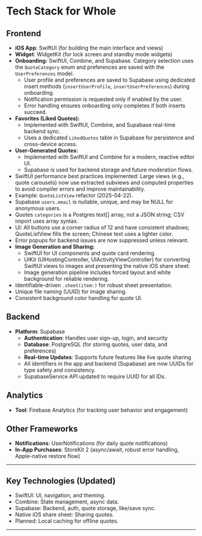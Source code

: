 # Tech Stack for Whole

## Frontend
- **iOS App**: SwiftUI (for building the main interface and views)
- **Widget**: WidgetKit (for lock screen and standby mode widgets)
- **Onboarding:** SwiftUI, Combine, and Supabase. Category selection uses the `QuoteCategory` enum and preferences are saved with the `UserPreferences` model.
  - User profile and preferences are saved to Supabase using dedicated insert methods (`insertUserProfile`, `insertUserPreferences`) during onboarding.
  - Notification permission is requested only if enabled by the user.
  - Error handling ensures onboarding only completes if both inserts succeed.
- **Favorites (Liked Quotes):**
  - Implemented with SwiftUI, Combine, and Supabase real-time backend sync.
  - Uses a dedicated `LikedQuotes` table in Supabase for persistence and cross-device access.
- **User-Generated Quotes:**
  - Implemented with SwiftUI and Combine for a modern, reactive editor UI.
  - Supabase is used for backend storage and future moderation flows.
- SwiftUI performance best practices implemented: Large views (e.g., quote carousels) now use extracted subviews and computed properties to avoid compiler errors and improve maintainability.
- Example: `QuoteListView` refactor (2025-04-22).
- Supabase `users.email` is nullable, unique, and may be NULL for anonymous users.
- Quotes `categories` is a Postgres text[] array, not a JSON string; CSV import uses array syntax.
- UI: All buttons use a corner radius of 12 and have consistent shadows; QuoteListView fills the screen; Chinese text uses a lighter color.
- Error popups for backend issues are now suppressed unless relevant.
- **Image Generation and Sharing:**
  - SwiftUI for UI components and quote card rendering.
  - UIKit (UIHostingController, UIActivityViewController) for converting SwiftUI views to images and presenting the native iOS share sheet.
  - Image generation pipeline includes forced layout and white background for reliable rendering.
- Identifiable-driven `.sheet(item:)` for robust sheet presentation.
- Unique file naming (UUID) for image sharing.
- Consistent background color handling for quote UI.

## Backend
- **Platform**: Supabase
  - **Authentication**: Handles user sign-up, login, and security
  - **Database**: PostgreSQL (for storing quotes, user data, and preferences)
  - **Real-time Updates**: Supports future features like live quote sharing
  - All identifiers in the app and backend (Supabase) are now UUIDs for type safety and consistency.
  - SupabaseService API updated to require UUID for all IDs.

## Analytics
- **Tool**: Firebase Analytics (for tracking user behavior and engagement)

## Other Frameworks
- **Notifications**: UserNotifications (for daily quote notifications)
- **In-App Purchases**: StoreKit 2 (async/await, robust error handling, Apple-native restore flow)

---

## Key Technologies (Updated)
- SwiftUI: UI, navigation, and theming.
- Combine: State management, async data.
- Supabase: Backend, auth, quote storage, like/save sync.
- Native iOS share sheet: Sharing quotes.
- Planned: Local caching for offline quotes.

---